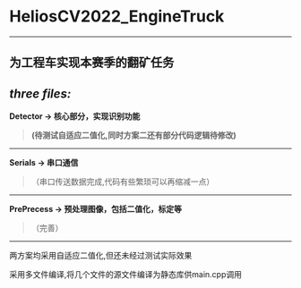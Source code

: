 # HeliosCV2022_EngineTruck
***
## 为工程车实现本赛季的翻矿任务

## *three files:*


**Detector -> 核心部分，实现识别功能**
>**(待测试自适应二值化,同时方案二还有部分代码逻辑待修改)**
***
**Serials -> 串口通信**

>（串口传送数据完成,代码有些繁琐可以再缩减一点）
***
**PrePrecess -> 预处理图像，包括二值化，标定等**

>（完善）
***
两方案均采用自适应二值化,但还未经过测试实际效果

采用多文件编译,将几个文件的源文件编译为静态库供main.cpp调用